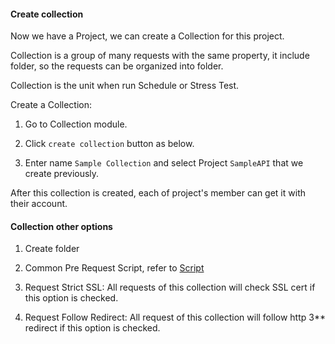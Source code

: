 #### Create collection

Now we have a Project, we can create a Collection for this project.

Collection is a group of many requests with the same property,
it include folder, so the requests can be organized into folder.

Collection is the unit when run Schedule or Stress Test.

Create a Collection:

1. Go to Collection module.

2. Click `create collection` button as below.

3. Enter name `Sample Collection` and select Project `SampleAPI` that we create previously.



After this collection is created, each of project's member can get it with their account.

#### Collection other options

1. Create folder

2. Common Pre Request Script, refer to [Script](../Script/Common_Pre_Script.md)

3. Request Strict SSL: All requests of this collection will check SSL cert if this option is checked.

4. Request Follow Redirect: All request of this collection will follow http 3** redirect if this option is checked.